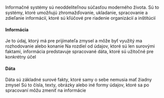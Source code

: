 Informačné systémy sú neoddeliteľnou súčasťou moderného života.
Sú to systémy, ktoré umožňujú zhromažďovanie, ukladanie, spracovanie a zdieľanie informácií, ktoré sú kľúčové pre riadenie organizácií a inštitúcií

#### Informácia
Je to údaj, ktorý má pre prijímateľa zmysel a môže byť využitý ma rozhodovanie alebo konanie
Na rozdiel od údajov, ktoré sú len surovými faktami, informácia predstavuje spracované dáta, ktoré sú užitočné pre konkrétny účel

#### Dáta
Dáta sú základné surové fakty, ktoré samy o sebe nemusia mať žiadny zmysel
Sú to čísla, texty, obrázky alebo iné formy údajov, ktoré sa po spracovaní môžu zmeniť na informácie